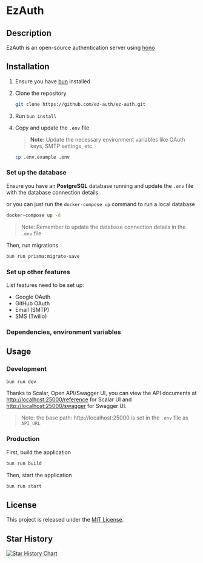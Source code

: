 # EzAuth

## Description

EzAuth is an open-source authentication server using [hono](https://hono.dev/)

## Installation

1. Ensure you have [bun](https://bun.sh/) installed
2. Clone the repository

   ```bash
   git clone https://github.com/ez-auth/ez-auth.git
   ```

3. Run `bun install`
4. Copy and update the `.env` file

   > **Note:** Update the necessary environment variables like OAuth keys, SMTP settings, etc.

   ```bash
   cp .env.example .env
   ```

### Set up the database

Ensure you have an **PostgreSQL** database running and update the `.env` file with the database connection details

or you can just run the `docker-compose up` command to run a local database

```bash
docker-compose up -d
```

> Note: Remember to update the database connection details in the `.env` file

Then, run migrations

```bash
bun run prisma:migrate-save
```

### Set up other features

List features need to be set up:

- Google OAuth
- GitHub OAuth
- Email (SMTP)
- SMS (Twilio)

### Dependencies, environment variables

## Usage

### Development

```bash
bun run dev
```

Thanks to Scalar, Open API/Swagger UI, you can view the API documents at [http://localhost:25000/reference](http://localhost:25000/api/reference) for Scalar UI and [http://localhost:25000/swagger](http://localhost:25000/swagger) for Swagger UI.

> Note: the base path: http://localhost:25000 is set in the `.env` file as `API_URL`

### Production

First, build the application

```bash
bun run build
```

Then, start the application

```bash
bun run start
```

## License

This project is released under the [MIT License](LICENSE).

## Star History

<a href="https://star-history.com/#ez-auth/ez-auth&Date">
 <picture>
   <source media="(prefers-color-scheme: dark)" srcset="https://api.star-history.com/svg?repos=ez-auth/ez-auth&type=Date&theme=dark" />
   <source media="(prefers-color-scheme: light)" srcset="https://api.star-history.com/svg?repos=ez-auth/ez-auth&type=Date" />
   <img alt="Star History Chart" src="https://api.star-history.com/svg?repos=ez-auth/ez-auth&type=Date" />
 </picture>
</a>
